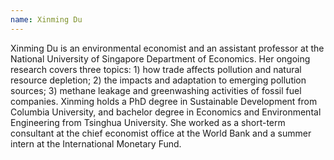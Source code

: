 ```yaml
---
name: Xinming Du 
---
```


Xinming Du is an environmental economist and an assistant professor at the National University of Singapore Department of Economics. Her ongoing research covers three topics: 1) how trade affects pollution and natural resource depletion; 2) the impacts and adaptation to emerging pollution sources; 3) methane leakage and greenwashing activities of fossil fuel companies. Xinming holds a PhD degree in Sustainable Development from Columbia University, and bachelor degree in Economics and Environmental Engineering from Tsinghua University. She worked as a short-term consultant at the chief economist office at the World Bank and a summer intern at the International Monetary Fund.